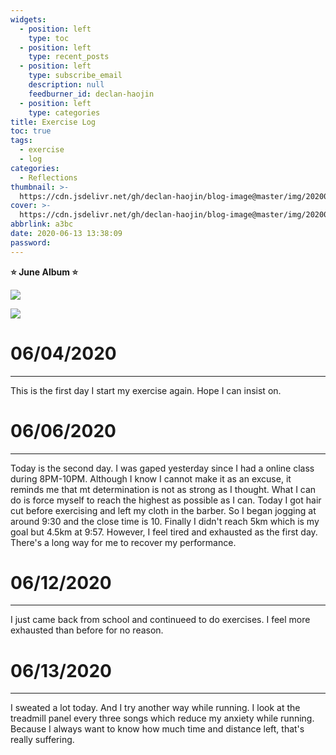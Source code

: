 ```yaml
---
widgets:
  - position: left
    type: toc
  - position: left
    type: recent_posts
  - position: left
    type: subscribe_email
    description: null
    feedburner_id: declan-haojin
  - position: left
    type: categories
title: Exercise Log
toc: true
tags:
  - exercise
  - log
categories:
  - Reflections
thumbnail: >-
  https://cdn.jsdelivr.net/gh/declan-haojin/blog-image@master/img/20200605133713.png
cover: >-
  https://cdn.jsdelivr.net/gh/declan-haojin/blog-image@master/img/20200605133713.png
abbrlink: a3bc
date: 2020-06-13 13:38:09
password:
---
```


**⭐ June Album ⭐**

<div class="justified-gallery">

![](https://cdn.jsdelivr.net/gh/declan-haojin/blog-image@master/img/20200605232550.png)

![](https://cdn.jsdelivr.net/gh/declan-haojin/blog-image@master/img/20200613234455.png)

</div>

# 06/04/2020
---

This is the first day I start my exercise again. Hope I can insist on.

<!--more-->

# 06/06/2020
---

Today is the second day. I was gaped yesterday since I had a online class during 8PM-10PM. Although I know I cannot make it as an excuse, it reminds me that mt determination is not as strong as I thought. What I can do is force myself to reach the highest as possible as I can. Today I got hair cut before exercising and left my cloth in the barber. So I began jogging at around 9:30 and the close time is 10. Finally I didn't reach 5km which is my goal but 4.5km at 9:57. However, I feel tired and exhausted as the first day. There's a long way for me to recover my performance.

# 06/12/2020
---

I just came back from school and continueed to do exercises. I feel more exhausted than before for no reason. 

# 06/13/2020
---

I sweated a lot today. And I try another way while running. I look at the treadmill panel every three songs which reduce my anxiety while running. Because I always want to know how much time and distance left, that's really suffering.


